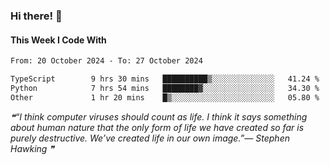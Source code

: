 ### Hi there! 👋

#### This Week I Code With
<!--START_SECTION:waka-->

```txt
From: 20 October 2024 - To: 27 October 2024

TypeScript        9 hrs 30 mins   ██████████▒░░░░░░░░░░░░░░   41.24 %
Python            7 hrs 54 mins   ████████▓░░░░░░░░░░░░░░░░   34.30 %
Other             1 hr 20 mins    █▒░░░░░░░░░░░░░░░░░░░░░░░   05.80 %
```

<!--END_SECTION:waka-->

<!--STARTS_HERE_QUOTE_README-->
<i>❝“I think computer viruses should count as life.  I think it says something about human nature that the only form of life we have created so far is purely destructive.  We’ve created life in our own image.”— Stephen Hawking   ❞</i>
<!--ENDS_HERE_QUOTE_README-->
